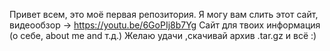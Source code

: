 Привет всем, это моё первая репозитория.
Я могу вам слить этот сайт, видеообзор -> https://youtu.be/6GoPIj8b7Yg
Сайт для твоих информация (о себе, about me and т.д.)
Желаю удачи ,скачивай архив .tar.gz и всё :)
